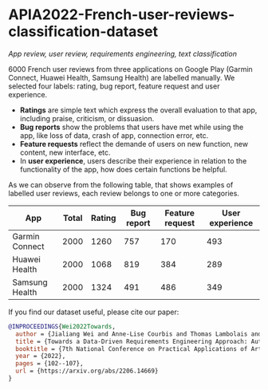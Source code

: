 # APIA2022-French-user-reviews-classification-dataset

*App review, user review, requirements engineering, text classification*

6000 French user reviews from three applications on Google Play (Garmin Connect, Huawei Health, Samsung Health) are labelled manually. We selected four labels: rating, bug report, feature request and user experience.

* **Ratings** are simple text which express the overall evaluation to that app, including praise, criticism, or dissuasion.
* **Bug reports** show the problems that users have met while using the app, like loss of data, crash of app, connection error, etc.
* **Feature requests** reflect the demande of users on new function, new content, new interface, etc.
* In **user experience**, users describe their experience in relation to the functionality of the app, how does certain functions be helpful.

As we can observe from the following table, that shows examples of labelled user reviews, each review belongs to one or more categories.


| App            | Total | Rating | Bug report | Feature request | User experience |
| -------------- | ----- | ------ | ---------- | --------------- | --------------- |
| Garmin Connect | 2000  | 1260   | 757        | 170             | 493             |
| Huawei Health  | 2000  | 1068   | 819        | 384             | 289             |
| Samsung Health | 2000  | 1324   | 491        | 486             | 349             |



If you find our dataset useful, please cite our paper:


```bibtex
@INPROCEEDINGS{Wei2022Towards,
  author = {Jialiang Wei and Anne-Lise Courbis and Thomas Lambolais and Binbin Xu and Pierre Louis Bernard and Gérard Dray},
  title = {Towards a Data-Driven Requirements Engineering Approach: Automatic Analysis of User Reviews},
  booktitle = {7th National Conference on Practical Applications of Artificial Intelligence, APIA 2022},
  year = {2022},
  pages = {102--107},
  url = {https://arxiv.org/abs/2206.14669}
}
```
